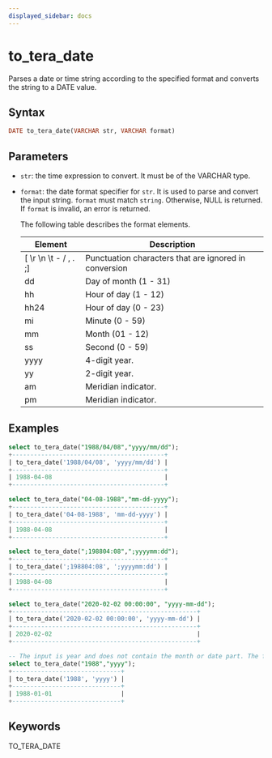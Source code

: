 ```yaml
---
displayed_sidebar: docs
---
```


# to_tera_date



Parses a date or time string according to the specified format and converts the string to a DATE value.

## Syntax

```Haskell
DATE to_tera_date(VARCHAR str, VARCHAR format)
```

## Parameters

- `str`: the time expression to convert. It must be of the VARCHAR type.

- `format`: the date format specifier for `str`. It is used to parse and convert the input string. `format` must match `string`. Otherwise, NULL is returned. If `format` is invalid, an error is returned.

  The following table describes the format elements.

  | **Element**           | **Description**                             |
  | --------------------- | ------------------------------------------- |
  | [ \r \n \t - / , . ;] | Punctuation characters that are ignored in conversion       |
  | dd                    | Day of month (1 - 31)                       |
  | hh                    | Hour of day (1 - 12)                        |
  | hh24                  | Hour of day (0 - 23)                        |
  | mi                    | Minute (0 - 59)                             |
  | mm                    | Month (01 - 12)                             |
  | ss                    | Second (0 - 59)                             |
  | yyyy                  | 4-digit year.                               |
  | yy                    | 2-digit year.                               |
  | am                    | Meridian indicator.                         |
  | pm                    | Meridian indicator.                         |

## Examples

```SQL
select to_tera_date("1988/04/08","yyyy/mm/dd");
+------------------------------------------+
| to_tera_date('1988/04/08', 'yyyy/mm/dd') |
+------------------------------------------+
| 1988-04-08                               |
+------------------------------------------+

select to_tera_date("04-08-1988","mm-dd-yyyy");
+------------------------------------------+
| to_tera_date('04-08-1988', 'mm-dd-yyyy') |
+------------------------------------------+
| 1988-04-08                               |
+------------------------------------------+

select to_tera_date(";198804:08",";yyyymm:dd");
+------------------------------------------+
| to_tera_date(';198804:08', ';yyyymm:dd') |
+------------------------------------------+
| 1988-04-08                               |
+------------------------------------------+

select to_tera_date("2020-02-02 00:00:00", "yyyy-mm-dd");
+---------------------------------------------------+
| to_tera_date('2020-02-02 00:00:00', 'yyyy-mm-dd') |
+---------------------------------------------------+
| 2020-02-02                                        |
+---------------------------------------------------+

-- The input is year and does not contain the month or date part. The first day in that year is returned.
select to_tera_date("1988","yyyy");
+------------------------------+
| to_tera_date('1988', 'yyyy') |
+------------------------------+
| 1988-01-01                   |
+------------------------------+
```

## Keywords

TO_TERA_DATE